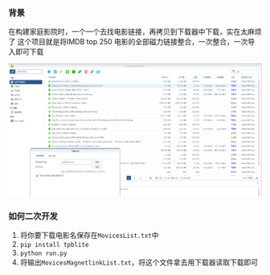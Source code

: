 ### 背景

在构建家庭影院时，一个一个去找电影链接，再拷贝到下载器中下载，实在太麻烦了
这个项目就是将IMDB top 250 电影的全部磁力链接整合，一次整合，一次导入即可下载

![](.\resource\1.png)

### 如何二次开发

1. 将你要下载电影名保存在`MovicesList.txt`中
2. `pip install tpblite`
3. `python run.py`
4. 将输出`MovicesMagnetlinkList.txt`，将这个文件拿去用下载器读取下载即可

